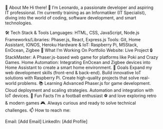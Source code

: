 🚀 About Me
Hi there! 👋 I’m Leonardo, a passionate developer and aspiring IT professional. I’m currently training as an Informatiker (IT Specialist), diving into the world of coding, software development, and smart technologies.

🛠️ Tech Stack & Tools
Languages: HTML, CSS, JavaScript, Node.js
Frameworks/Libraries: Phaser.js, React, Express.js
Tools: Git, Home Assistant, IONOS, Heroku
Hardware & IoT: Raspberry Pi, M5Stack, EnOcean, Zigbee
🌟 What I’m Working On
Portfolio Website: Live Project 🔒
StackMaster: A Phaser.js-based web game for platforms like Poki and Crazy Games.
Home Automation: Integrating EnOcean and Zigbee devices into Home Assistant to create a smart home environment.
🎯 Goals
Expand my web development skills (front-end & back-end).
Build innovative IoT solutions with Raspberry Pi.
Create high-quality projects that solve real-world problems.
📚 Learning
Advanced Phaser.js for game development.
Cloud deployment and scaling strategies.
Automation and integration with IoT devices.
🧩 Fun Facts
I’m a football enthusiast ⚽ and love exploring retro & modern games 🎮.
Always curious and ready to solve technical challenges.
📫 How to reach me:

Email: [Add Email]
LinkedIn: [Add Profile]
